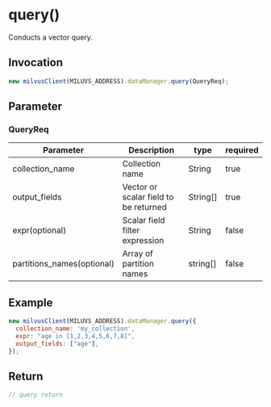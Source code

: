 # query()
Conducts a vector query.

## Invocation 
```javascript
new milvusClient(MILUVS_ADDRESS).dataManager.query(QueryReq);
```

## Parameter
### QueryReq
| Parameter                  | Description                           | type     | required |
| -------------------------- | ------------------------------------- | -------- | -------- |
| collection_name            | Collection name                       | String   | true     |
| output_fields              | Vector or scalar field to be returned | String[] | true     |
| expr(optional)             | Scalar field filter expression        | String   | false    |
| partitions_names(optional) | Array of partition names              | string[] | false    |

## Example
```javascript
new milvusClient(MILUVS_ADDRESS).dataManager.query({
  collection_name: 'my_collection',
  expr: "age in [1,2,3,4,5,6,7,8]",
  output_fields: ["age"],
});
```
## Return
```javascript
// query return
```

